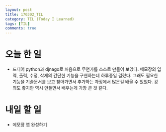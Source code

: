 ```yaml
---
layout: post
title: 170302_TIL
category: TIL (Today I Learned)
tags: [TIL]
comments: true
---
```

# 오늘 한 일
- 드디어 python과 djnago로 처음으로 무언가를 스스로 만들어 보았다. 메모장의 입력, 출력, 수정, 삭제의 간단한 기능을 구현하는데 하루종일 걸렸다. 그래도 필요한 기능을 기술문서를 보고 찾아가면서 추가하는 과정에서 많은걸 배울 수 있었다. 강의도 좋지만 역시 만들면서 배우는게 가장 큰 것 같다.


# 내일 할 일
- 메모장 앱 완성하기
